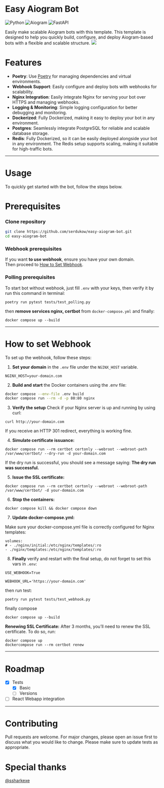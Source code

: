 
Easy Aiogram Bot
==============
![Python](https://img.shields.io/badge/python-3.12.3-yellow)
![Aiogram](https://img.shields.io/badge/Aiogram-3.17.0-blue)
![FastAPI](https://img.shields.io/badge/FastAPI-0.115.6-red)

Easily make scalable Aiogram bots with this template. This template is designed to help you quickly build, configure, and deploy Aiogram-based bots with a flexible and scalable structure.
![](https://i.imgur.com/waxVImv.png)

Features
==============


- **Poetry**: Use [Poetry](https://python-poetry.org/) for managing dependencies and virtual environments.
- **Webhook Support**: Easily configure and deploy bots with webhooks for scalability.
- **Nginx Integration**: Easily integrate Nginx for serving your bot over HTTPS and managing webhooks.
- **Logging & Monitoring**: Simple logging configuration for better debugging and monitoring.
- **Dockerized**: Fully Dockerized, making it easy to deploy your bot in any environment.
- **Postgres**: Seamlessly integrate PostgreSQL for reliable and scalable database storage.
- **Redis**: Fully Dockerized, so it can be easily deployed alongside your bot in any environment. The Redis setup supports scaling, making it suitable for high-traffic bots.
----------------------

Usage
==============

To quickly get started with the bot, follow the steps below.

Prerequisites
==============

### Clone repository

```bash
git clone https://github.com/serdukow/easy-aiogram-bot.git
cd easy-aiogram-bot
```
### Webhook prerequisites
If you want **to use webhook**, ensure you have your own domain.  
Then proceed to [How to Set Webhook](#how-to-set-webhook). 
### Polling prerequisites
To start bot without webhook, just fill `.env` with your keys, then verify it by run this command in terminal:
```
poetry run pytest tests/test_polling.py
```
then **remove services nginx, certbot** from `docker-compose.yml` and finally:
```
docker compose up --build
```
----------------------
How to set Webhook
==============

To set up the webhook, follow these steps:

1. **Set your domain** in the `.env` file under the `NGINX_HOST` variable.
```
NGINX_HOST=your-domain.com
```
2. **Build and start** the Docker containers using the .env file:
```bash
docker compose --env-file .env build
docker compose run --rm -d -p 80:80 nginx
```

3. **Verify the setup**
Check if your Nginx server is up and running by using curl:
```
curl http://your-domain.com
```
If you receive an HTTP 301 redirect, everything is working fine.

4. **Simulate certificate issuance:**

```
docker compose run --rm certbot certonly --webroot --webroot-path /var/www/certbot/ --dry-run -d your-domain.com
```
If the dry run is successful, you should see a message saying: **The dry run was successful.**

5. **Issue the SSL certificate:**

```
docker compose run --rm certbot certonly --webroot --webroot-path /var/www/certbot/ -d your-domain.com
```

6. **Stop the containers:**

```
docker compose kill && docker compose down
```

7. **Update docker-compose.yml:**

Make sure your docker-compose.yml file is correctly configured for Nginx templates:

```
volumes:
# - ./nginx/initial:/etc/nginx/templates/:ro
- ./nginx/templates:/etc/nginx/templates/:ro
  ```

8. **Finally** verify  and restart with the final setup, do not forget to set this vars in `.env`:
```
USE_WEBHOOK=True
``` 
```
WEBHOOK_URL='https://your-domain.com'
```
then run test:
```
poetry run pytest tests/test_webhook.py
```
finally compose
```
docker compose up --build
```

**Renewing SSL Certificate:**
After 3 months, you’ll need to renew the SSL certificate. To do so, run:
```
docker compose up
dockercompose run --rm certbot renew
```
----------------------
Roadmap
==============

- [x] Tests
  - [x] Basic
  - [ ] Versions
- [ ] React Webapp integration
----------------------
Contributing
==============

Pull requests are welcome. For major changes, please open an issue first to discuss what you would like to change.
Please make sure to update tests as appropriate.

# Special thanks
[@ssharkexe](https://github.com/ssharkexe)




